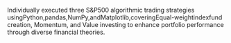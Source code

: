 Individually executed three S&P500 algorithmic trading strategies usingPython,pandas,NumPy,andMatplotlib,coveringEqual-weightindexfund creation, Momentum, and Value investing to enhance portfolio performance through diverse financial theories. 
